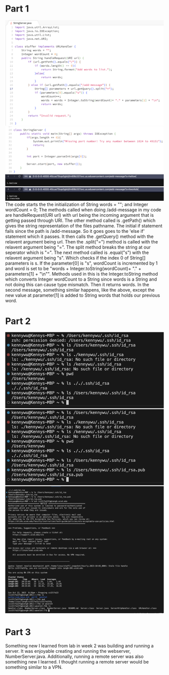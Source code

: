 # Part 1
![Image](StringServeCode1.1.png)
![Image](StringServeCode1.2.png)
![Image](hellow.png)  
![Image](hellowworkds.png)  
The code starts the the initialization of String words = ""; and Integer wordCount = 0;
The methods called when doing /add-message in my code are handleRequest(URI url) with url being the incoming argument that is getting passed through URI. The other method called is .getPath() which gives the string representation of the files pathname. 
The initial if statement fails since the path is /add-message. So it goes goes to the 'else if' statement which it passes. It then calls the .getQuery() method with the relavent argument being url. Then the .split("=") method is called with the relavent argument being "=". The split method breaks the string at our seperator which is "=". 
The next method called is .equal("s") with the relavent argument being "s". Which checks if the index 0 of String[] parameters is s. If the parameter[0] is "s", wordCount is incremented by 1 and word is set to be "words + Integer.toString(wordCount)+ "." + parameters[1] + "\n"". Methods used in this is the Integer.toString method which converts Integer wordCount to a String since words is a String and not doing this can cause type mismatch. Then it returns words.
In the second message, something similar happens, like the above, except the new value at parameter[1] is added to String words that holds our previous word.

# Part 2  
![Image](lsprivkey.png)
![Image](lspubkey.png)
![Image](terminteract.png)

# Part 3
Something new I learned from lab in week 2 was building and running a server. It was enjoyable creating and running the webserver, NumberServer.java. Additionally, running a remote server was also something new I learned. I thought running a remote server would be something similar to a VPN. 
